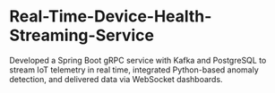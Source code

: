 # Real-Time-Device-Health-Streaming-Service
Developed a Spring Boot gRPC service with Kafka and PostgreSQL to stream IoT telemetry in real time, integrated Python-based anomaly detection, and delivered data via WebSocket dashboards. 
